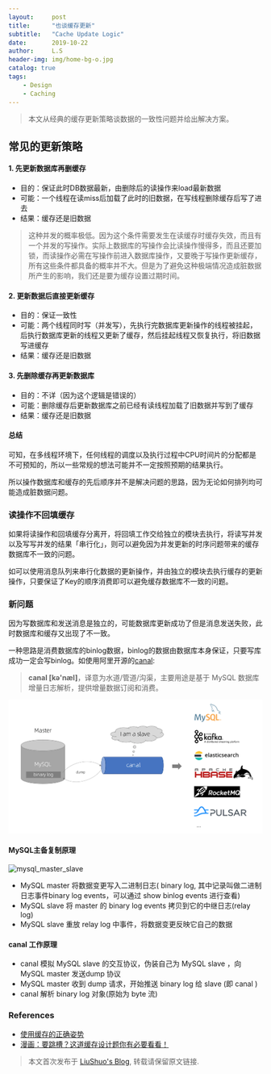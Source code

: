 ```yaml
---
layout:     post
title:      "也谈缓存更新"
subtitle:   "Cache Update Logic"
date:       2019-10-22
author:     L.S
header-img: img/home-bg-o.jpg
catalog: true
tags:
    - Design
    - Caching
---
```

    
> 本文从经典的缓存更新策略谈数据的一致性问题并给出解决方案。

## 常见的更新策略

#### 1. 先更新数据库再删缓存
- 目的：保证此时DB数据最新，由删除后的读操作来load最新数据
- 可能：一个线程在读miss后加载了此时的旧数据，在写线程删除缓存后写了进去
- 结果：缓存还是旧数据

> 这种并发的概率极低。因为这个条件需要发生在读缓存时缓存失效，而且有一个并发的写操作。实际上数据库的写操作会比读操作慢得多，而且还要加锁，而读操作必需在写操作前进入数据库操作，又要晚于写操作更新缓存，所有这些条件都具备的概率并不大。但是为了避免这种极端情况造成脏数据所产生的影响，我们还是要为缓存设置过期时间。
  
#### 2. 更新数据后直接更新缓存
- 目的：保证一致性
- 可能：两个线程同时写（并发写），先执行完数据库更新操作的线程被挂起，后执行数据库更新的线程又更新了缓存，然后挂起线程又恢复执行，将旧数据写进缓存
- 结果：缓存还是旧数据

#### 3. 先删除缓存再更新数据库
- 目的：不详（因为这个逻辑是错误的）
- 可能：删除缓存后更新数据库之前已经有读线程加载了旧数据并写到了缓存
- 结果：缓存还是旧数据    

#### 总结
可知，在多线程环境下，任何线程的调度以及执行过程中CPU时间片的分配都是不可预知的，所以一些常规的想法可能并不一定按照预期的结果执行。

所以操作数据库和缓存的先后顺序并不是解决问题的思路，因为无论如何排列均可能造成脏数据问题。

### 读操作不回填缓存
如果将读操作和回填缓存分离开，将回填工作交给独立的模块去执行，将读写并发以及写写并发的结果「串行化」，则可以避免因为并发更新的时序问题带来的缓存数据库不一致的问题。

如可以使用消息队列来串行化数据的更新操作，并由独立的模块去执行缓存的更新操作，只要保证了Key的顺序消费即可以避免缓存数据库不一致的问题。

### 新问题
因为写数据库和发送消息是独立的，可能数据库更新成功了但是消息发送失败，此时数据库和缓存又出现了不一致。

一种思路是消费数据库的binlog数据，binlog的数据由数据库本身保证，只要写库成功一定会写binlog。如使用阿里开源的[canal](https://github.com/alibaba/canal):

> **canal [kə'næl]**，译意为水道/管道/沟渠，主要用途是基于 MySQL 数据库增量日志解析，提供增量数据订阅和消费。
  
![canal](https://raw.githubusercontent.com/bucketli/simpletools/master/main_func_v2.png)  
#### MySQL主备复制原理
![mysql_master_slave](https://camo.githubusercontent.com/eec1605862fe9e9989b97dd24f28a4bc5d7debec/687474703a2f2f646c2e69746579652e636f6d2f75706c6f61642f6174746163686d656e742f303038302f333038362f34363863316131342d653761642d333239302d396433642d3434616335303161373232372e6a7067)

- MySQL master 将数据变更写入二进制日志( binary log, 其中记录叫做二进制日志事件binary log events，可以通过 show binlog events 进行查看)
- MySQL slave 将 master 的 binary log events 拷贝到它的中继日志(relay log)
- MySQL slave 重放 relay log 中事件，将数据变更反映它自己的数据
#### canal 工作原理
- canal 模拟 MySQL slave 的交互协议，伪装自己为 MySQL slave ，向 MySQL master 发送dump 协议
- MySQL master 收到 dump 请求，开始推送 binary log 给 slave (即 canal )
- canal 解析 binary log 对象(原始为 byte 流)

### References
- [使用缓存的正确姿势](https://juejin.im/post/5af5b2c36fb9a07ac65318bd)
- [漫画：要跳槽？这道缓存设计题你有必要看看！](https://mp.weixin.qq.com/s/kldwdfNUloJHGE43VaFeGg)

> 本文首次发布于 [LiuShuo's Blog](https://liushuo.me), 
转载请保留原文链接.
